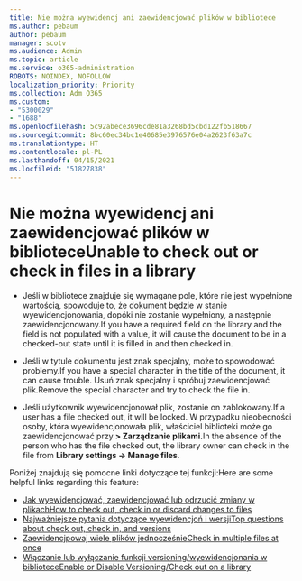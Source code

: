 ```yaml
---
title: Nie można wyewidencj ani zaewidencjować plików w bibliotece
ms.author: pebaum
author: pebaum
manager: scotv
ms.audience: Admin
ms.topic: article
ms.service: o365-administration
ROBOTS: NOINDEX, NOFOLLOW
localization_priority: Priority
ms.collection: Adm_O365
ms.custom:
- "5300029"
- "1688"
ms.openlocfilehash: 5c92abece3696cde81a3268bd5cbd122fb518667
ms.sourcegitcommit: 8bc60ec34bc1e40685e3976576e04a2623f63a7c
ms.translationtype: HT
ms.contentlocale: pl-PL
ms.lasthandoff: 04/15/2021
ms.locfileid: "51827838"
---
```

# <a name="unable-to-check-out-or-check-in-files-in-a-library"></a><span data-ttu-id="b1e7b-102">Nie można wyewidencj ani zaewidencjować plików w bibliotece</span><span class="sxs-lookup"><span data-stu-id="b1e7b-102">Unable to check out or check in files in a library</span></span>

- <span data-ttu-id="b1e7b-103">Jeśli w bibliotece znajduje się wymagane pole, które nie jest wypełnione wartością, spowoduje to, że dokument będzie w stanie wyewidencjonowania, dopóki nie zostanie wypełniony, a następnie zaewidencjonowany.</span><span class="sxs-lookup"><span data-stu-id="b1e7b-103">If you have a required field on the library and the field is not populated with a value, it will cause the document to be in a checked-out state until it is filled in and then checked in.</span></span>

- <span data-ttu-id="b1e7b-104">Jeśli w tytule dokumentu jest znak specjalny, może to spowodować problemy.</span><span class="sxs-lookup"><span data-stu-id="b1e7b-104">If you have a special character in the title of the document, it can cause trouble.</span></span> <span data-ttu-id="b1e7b-105">Usuń znak specjalny i spróbuj zaewidencjować plik.</span><span class="sxs-lookup"><span data-stu-id="b1e7b-105">Remove the special character and try to check the file in.</span></span>

- <span data-ttu-id="b1e7b-106">Jeśli użytkownik wyewidencjonował plik, zostanie on zablokowany.</span><span class="sxs-lookup"><span data-stu-id="b1e7b-106">If a user has a file checked out, it will be locked.</span></span>  <span data-ttu-id="b1e7b-107">W przypadku nieobecności osoby, która wyewidencjonowała plik, właściciel biblioteki może go zaewidencjonować przy **> Zarządzanie plikami.**</span><span class="sxs-lookup"><span data-stu-id="b1e7b-107">In the absence of the person who has the file checked out, the library owner can check in the file from **Library settings -> Manage files**.</span></span>

<span data-ttu-id="b1e7b-108">Poniżej znajdują się pomocne linki dotyczące tej funkcji:</span><span class="sxs-lookup"><span data-stu-id="b1e7b-108">Here are some helpful links regarding this feature:</span></span>

- [<span data-ttu-id="b1e7b-109">Jak wyewidencjować, zaewidencjować lub odrzucić zmiany w plikach</span><span class="sxs-lookup"><span data-stu-id="b1e7b-109">How to check out, check in or discard changes to files</span></span>](https://support.office.com/article/check-out-check-in-or-discard-changes-to-files-in-a-library-7e2c12a9-a874-4393-9511-1378a700f6de)
- [<span data-ttu-id="b1e7b-110">Najważniejsze pytania dotyczące wyewidencjoń i wersji</span><span class="sxs-lookup"><span data-stu-id="b1e7b-110">Top questions about check out, check in, and versions</span></span>](https://support.office.com/article/Top-questions-about-check-out-check-in-and-versions-7E941339-E972-4C7A-A79A-80A1FCF84076)
- [<span data-ttu-id="b1e7b-111">Zaewidencjpowaj wiele plików jednocześnie</span><span class="sxs-lookup"><span data-stu-id="b1e7b-111">Check in multiple files at once</span></span>](https://support.office.com/article/check-out-check-in-or-discard-changes-to-files-in-a-library-7e2c12a9-a874-4393-9511-1378a700f6de)
- [<span data-ttu-id="b1e7b-112">Włączanie lub wyłączanie funkcji versioning/wyewidencjonania w bibliotece</span><span class="sxs-lookup"><span data-stu-id="b1e7b-112">Enable or Disable Versioning/Check out on a library</span></span>](https://support.office.com/article/enable-and-configure-versioning-for-a-list-or-library-1555d642-23ee-446a-990a-bcab618c7a37)
